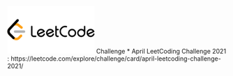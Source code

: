 # <div align="left">
<img src="https://github.com/mohammedismailb18/LeetCode/blob/main/logo.png" width="200" height="auto"/>
  </div> Challenge
* April LeetCoding Challenge 2021 : https://leetcode.com/explore/challenge/card/april-leetcoding-challenge-2021/
